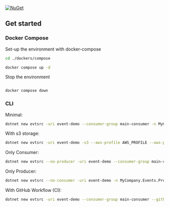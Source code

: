 [![NuGet](https://img.shields.io/nuget/v/Skeleton.svg)](https://www.nuget.org/packages/Skeleton/) 

## Get started 


### Docker Compose

Set-up the environment with docker-compose 

```bash
cd ./dockers/compose
```

```bash
docker compose up -d
```

Stop the environment

```bash

docker compose down
```

### CLI

Minimal:

```bash
dotnet new evtsrc -uri event-demo --consumer-group main-consumer -n MyCompany.Events -e MyEvent
```

With s3 storage:  

```bash
dotnet new evtsrc -uri event-demo -s3 --aws-profile AWS_PROFILE --aws-profile-region us-east-1 --s3-bucket event-sourcing-demo --consumer-group main-consumer -n MyCompany.Events -e MyEvent
```

Only Consumer:  

```bash
dotnet new evtsrc --no-producer -uri event-demo --consumer-group main-consumer -n MyCompany.Events.Consumer -e MyEvent
```  

Only Producer:  

```bash
dotnet new evtsrc --no-consumer -uri event-demo -n MyCompany.Events.Producer -e MyEvent
```  

With GitHub Workflow (CI):  

```bash
dotnet new evtsrc -uri event-demo --consumer-group main-consumer --github-ci --git-email ci-mail@gmail.com -n MyCompany.Events -e MyEvent
```  
